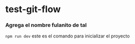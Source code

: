 # test-git-flow

### Agrega el nombre fulanito de tal

`npm run dev` este es el comando para inicializar el proyecto
